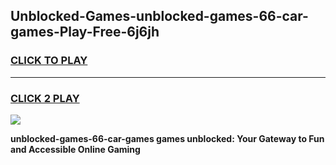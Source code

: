 
## Unblocked-Games-unblocked-games-66-car-games-Play-Free-6j6jh
<h3>
<a href="https://premium76.site?title=unblocked-games-66-car-games&ref=17A">CLICK TO PLAY</a></h3>
<hr>

<h3>
<a href="https://premium76.site?title=unblocked-games-66-car-games&ref=17A">CLICK 2 PLAY</a>
  
</h3>

<a href="https://premium76.site?title=unblocked-games-66-car-games&ref=17A"><img src="https://clearcache.store/games.png"></a>


**unblocked-games-66-car-games games unblocked: Your Gateway to Fun and Accessible Online Gaming**

